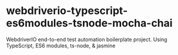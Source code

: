# webdriverio-typescript-es6modules-tsnode-mocha-chai
WebdriverIO end-to-end test automation boilerplate project. Using TypeScript, ES6 modules, ts-node, &amp; jasmine
